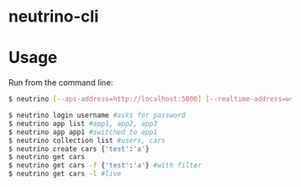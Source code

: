 # neutrino-cli

# Usage

Run from the command line:

```bash
$ neutrino [--api-address=http://localhost:5000] [--realtime-address=ws://localhost:6000] [--user=username]
```

```bash
$ neutrino login username #asks for password
$ neutrino app list #app1, app2, app3
$ neutrino app app1 #switched to app1
$ neutrino collection list #users, cars
$ neutrino create cars {'test':'a'}
$ neutrino get cars
$ neutrino get cars -f {'test':'a'} #with filter
$ neutrino get cars -l #live

```
